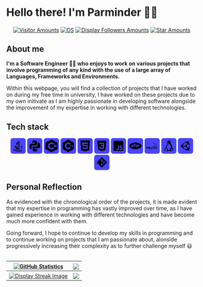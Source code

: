 # Hello there! I'm Parminder 👋🏽

<div align="center">
	<a href="https://github.com/DevPinda"><img align="center" style="width: 9%;" src="https://visitor-badge.laobi.icu/badge?page_id=DevPinda.repoName" alt="Visitor Amounts"></a>
	<a href="https://www.microsoft.com/en-gb/software-download/windows10"><img align="center" style="width: 11%;" src="https://img.shields.io/badge/OS-Windows-blue?logo=windows&logoColor=white" alt="OS"></a>
	<a href="https://www.github.com/DevPinda?tab=followers"><img align="center" style="width: 10.5%;" src="https://img.shields.io/github/followers/DevPinda.svg?style=social&label=Follow" alt="Display Followers Amounts"/></a>
	<a href="https://github.com/DevPinda?tab=stars"><img align="center" style="width: 10.25%;" src="https://img.shields.io/github/stars/DevPinda?style=social" alt="Star Amounts"/></a>
</div>

## About me

<b><p1> I'm a Software Engineer 👨‍💻 who enjoys to work on various projects that involve programming of any kind with the use of a large array of Languages, Frameworks and Environments. </p1></b>

<p1> Within this webpage, you will find a collection of projects that I have worked on during my free time in university, I have worked on these projects due to my own initivate as I am highly passionate in developing software alongside the improvement of my expertise in working with different technologies. </p1>

## Tech stack

<div align="center" width="100%">
	<img width="55" style="border-radius: 15%; width: 8%;" src="/Icons/java.svg">
	<img width="55" style="border-radius: 15%; width: 8%;" src="/Icons/python.svg">
	<img width="55" style="border-radius: 15%; width: 8%;" src="/Icons/c-sharp.svg">
	<img width="55" style="border-radius: 15%; width: 8%;" src="/Icons/c++.svg">
	<img width="55" style="border-radius: 15%; width: 8%;" src="/Icons/html-5.svg">
	<img width="55" style="border-radius: 15%; width: 8%;" src="/Icons/css.svg">
	<img width="55" style="border-radius: 15%; width: 8%;" src="/Icons/js.svg">
	<img width="55" style="border-radius: 15%; width: 8%;" src="/Icons/php.svg">
	<img width="55" style="border-radius: 15%; width: 8%;" src="/Icons/mysql.svg">
	<img width="55" style="border-radius: 15%; width: 8%;" src="/Icons/linux.svg">
	<img width="55" style="border-radius: 15%; width: 8%;" src="/Icons/unity.svg">
	<img width="55" style="border-radius: 15%; width: 8%;" src="/Icons/git.svg">
</div>

## Personal Reflection

<p1> As evidenced with the chronological order of the projects, it is made evident that my expertise in programming has vastly improved over time, as I have gained experience in working with different technologies and have become much more confident with them. </p1>

<p1> Going forward, I hope to continue to develop my skills in programming and to continue working on projects that I am passionate about, alonside progressively increasing their complexity as to further challenge myself 😃 </p1><br><br>

| <a href="https://github.com/DevPinda/"><img align="center" src="https://github-readme-stats-eight-gamma-36.vercel.app/api?username=DevPinda&show_icons=true&include_all_commits=true&theme=dark&hide_border=true" alt="GitHub Statistics" /></a> | <a href="https://github.com/DevPinda/"><img align="center" width="390" src="https://github-readme-stats-eight-gamma-36.vercel.app/api/top-langs/?username=DevPinda&layout=compact&theme=dark&hide_border=true" /></a> |
| ------------- | ------------- |
| <a href="https://github.com/DevPinda/"><img align="center" width="500" src="https://github-readme-streak-stats.herokuapp.com/?user=DevPinda&theme=dark&hide_border=true" alt="Display Streak Image"/></a> | <a href="https://github.com/DevPinda/Projects-Portfolio-Website"><img align="center" width="410" style="height:px;" src="https://github-readme-stats-eight-gamma-36.vercel.app/api/pin/?username=DevPinda&repo=Projects-Portfolio-Website&theme=dark&hide_border=true" /></a>